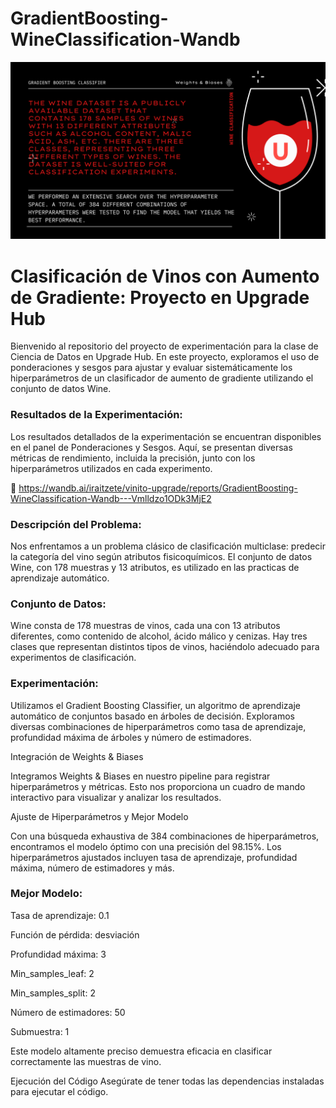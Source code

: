 # GradientBoosting-WineClassification-Wandb


 
![Alt text](Portada-1.png)







# Clasificación de Vinos con Aumento de Gradiente: Proyecto en Upgrade Hub       

Bienvenido al repositorio del proyecto de experimentación para la clase de Ciencia de Datos en Upgrade Hub. En este proyecto, exploramos el uso de ponderaciones y sesgos para ajustar y evaluar sistemáticamente los hiperparámetros de un clasificador de aumento de gradiente utilizando el conjunto de datos Wine.


### Resultados de la Experimentación:

Los resultados detallados de la experimentación se encuentran disponibles en el panel de Ponderaciones y Sesgos. Aquí, se presentan diversas métricas de rendimiento, incluida la precisión, junto con los hiperparámetros utilizados en cada experimento.

🔗 https://wandb.ai/iraitzete/vinito-upgrade/reports/GradientBoosting-WineClassification-Wandb---Vmlldzo1ODk3MjE2

### Descripción del Problema:

Nos enfrentamos a un problema clásico de clasificación multiclase: predecir la categoría del vino según atributos fisicoquímicos. El conjunto de datos Wine, con 178 muestras y 13 atributos, es utilizado en las practicas de aprendizaje automático.

### Conjunto de Datos:


Wine consta de 178 muestras de vinos, cada una con 13 atributos diferentes, como contenido de alcohol, ácido málico y cenizas. Hay tres clases que representan distintos tipos de vinos, haciéndolo adecuado para experimentos de clasificación.

### Experimentación:


Utilizamos el Gradient Boosting Classifier, un algoritmo de aprendizaje automático de conjuntos basado en árboles de decisión. Exploramos diversas combinaciones de hiperparámetros como tasa de aprendizaje, profundidad máxima de árboles y número de estimadores.



Integración de Weights & Biases


Integramos Weights & Biases en nuestro pipeline para registrar hiperparámetros y métricas. Esto nos proporciona un cuadro de mando interactivo para visualizar y analizar los resultados.



Ajuste de Hiperparámetros y Mejor Modelo        


Con una búsqueda exhaustiva de 384 combinaciones de hiperparámetros, encontramos el modelo óptimo con una precisión del 98.15%. Los hiperparámetros ajustados incluyen tasa de aprendizaje, profundidad máxima, número de estimadores y más.



### Mejor Modelo:

Tasa de aprendizaje: 0.1      

Función de pérdida: desviación                                                    

Profundidad máxima: 3                                                    

Min_samples_leaf: 2                                                        

Min_samples_split: 2                                                               

Número de estimadores: 50                                                       

Submuestra: 1                                                         

Este modelo altamente preciso demuestra eficacia en clasificar correctamente las muestras de vino.

Ejecución del Código
Asegúrate de tener todas las dependencias instaladas para ejecutar el código.

